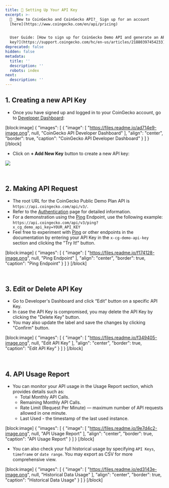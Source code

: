 ```yaml
---
title: 🔑 Setting Up Your API Key
excerpt: >-
  👋 _New to CoinGecko and CoinGecko API?_ Sign up for an account
  [here](https://www.coingecko.com/en/api/pricing)


  User Guide: [How to sign up for CoinGecko Demo API and generate an API
  key?](https://support.coingecko.com/hc/en-us/articles/21880397454233)
deprecated: false
hidden: false
metadata:
  title: ''
  description: ''
  robots: index
next:
  description: ''
---
```

## 1. Creating a new API Key

- Once you have signed up and logged in to your CoinGecko account, go to [Developer Dashboard](https://www.coingecko.com/en/developers/dashboard):

[block:image]
{
  "images": [
    {
      "image": [
        "https://files.readme.io/ad714e9-image.png",
        null,
        "CoinGecko API Developer Dashboard"
      ],
      "align": "center",
      "border": true,
      "caption": "CoinGecko API Developer Dashboard"
    }
  ]
}
[/block]


- Click on **+ Add New Key** button to create a new API key:

![](https://files.readme.io/dce6223-image.png)

<br />

## 2. Making API Request

- The root URL for the CoinGecko Public Demo Plan API is `https://api.coingecko.com/api/v3/`.
- Refer to the [Authentication](/reference/authentication) page for detailed information.
- For a demonstration using the [Ping](/reference/ping-server) Endpoint, use the following example:  
  `https://api.coingecko.com/api/v3/ping?x_cg_demo_api_key=YOUR_API_KEY`
- Feel free to experiment with [Ping](/reference/ping-server) or other endpoints in the documentation by entering your API Key in the `x-cg-demo-api-key` section and clicking the "Try It!" button.

[block:image]
{
  "images": [
    {
      "image": [
        "https://files.readme.io/f174128-image.png",
        null,
        "Ping Endpoint"
      ],
      "align": "center",
      "border": true,
      "caption": "Ping Endpoint"
    }
  ]
}
[/block]


<br />

## 3. Edit or Delete API Key

- Go to Developer's Dashboard and click “Edit” button on a specific API Key.
- In case the API Key is compromised, you may delete the API Key by clicking the "Delete Key" button.
- You may also update the label and save the changes by clicking "Confirm" button.

[block:image]
{
  "images": [
    {
      "image": [
        "https://files.readme.io/f349405-image.png",
        null,
        "Edit API Key"
      ],
      "align": "center",
      "border": true,
      "caption": "Edit API Key"
    }
  ]
}
[/block]


<br />

## 4. API Usage Report

- You can monitor your API usage in the Usage Report section, which provides details such as:
  - Total Monthly API Calls.
  - Remaining Monthly API Calls.
  - Rate Limit (Request Per Minute) — maximum number of API requests allowed in one minute.
  - Last Used - the timestamp of the last used instance.

[block:image]
{
  "images": [
    {
      "image": [
        "https://files.readme.io/9e7d4c2-image.png",
        null,
        "API Usage Report"
      ],
      "align": "center",
      "border": true,
      "caption": "API Usage Report"
    }
  ]
}
[/block]


- You can also check your full historical usage by specifying `API Keys`, `timeframe` or `date range`. You may export as CSV for more comprehensive view.

[block:image]
{
  "images": [
    {
      "image": [
        "https://files.readme.io/ed3143e-image.png",
        null,
        "Historical Data Usage"
      ],
      "align": "center",
      "border": true,
      "caption": "Historical Data Usage"
    }
  ]
}
[/block]
